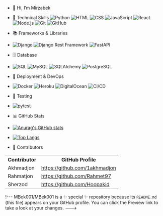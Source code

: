 
- 👋 Hi, I’m Mirzabek
- 🌟 Technical Skills
 ![Python](https://img.shields.io/badge/-Python-3776AB?style=flat&logo=python&logoColor=white)
 ![HTML](https://img.shields.io/badge/-HTML-E34F26?style=flat&logo=html5&logoColor=white)
 ![CSS](https://img.shields.io/badge/-CSS-1572B6?style=flat&logo=css3&logoColor=white)
 ![JavaScript](https://img.shields.io/badge/-JavaScript-F7DF1E?style=flat&logo=javascript&logoColor=black)
 ![React](https://img.shields.io/badge/-React-61DAFB?style=flat&logo=react&logoColor=black)
 ![Node.js](https://img.shields.io/badge/-Node.js-339933?style=flat&logo=node.js&logoColor=white)
 ![Git](https://img.shields.io/badge/-Git-F05032?style=flat&logo=git&logoColor=white)
 ![GitHub](https://img.shields.io/badge/-GitHub-181717?style=flat&logo=github&logoColor=white)

- 📚 Frameworks & Libraries
 - ![Django](https://img.shields.io/badge/-Django-095E35?style=flat&logo=django&logoColor=white)
 ![Django Rest Framework](https://img.shields.io/badge/-Django%35Rest%50Framework-092E20?style=flat&logo=django&logoColor=white) 
 ![FastAPI](https://img.shields.io/badge/-FastAPI-009688?style=flat&logo=fastapi&logoColor=white)

- 🗄️ Database
- ![SQL](https://img.shields.io/badge/-SQL-4479A1?style=flat&logo=postgresql&logoColor=white)
![MySQL](https://img.shields.io/badge/-MySQL-4479A1?style=flat&logo=mysql&logoColor=white)
![SQLAlchemy](https://img.shields.io/badge/-SQLAlchemy-092E20?style=flat&logo=sqlalchemy&logoColor=white)
![PostgreSQL](https://img.shields.io/badge/-PostgreSQL-336791?style=flat&logo=postgresql&logoColor=white)

- 🚀 Deployment & DevOps
- ![Docker](https://img.shields.io/badge/-Docker-2496ED?style=flat&logo=docker&logoColor=white)
![Heroku](https://img.shields.io/badge/-Heroku-430098?style=flat&logo=heroku&logoColor=white)
![DigitalOcean](https://img.shields.io/badge/-DigitalOcean-0080FF?style=flat&logo=digitalocean&logoColor=white)
![CI/CD](https://img.shields.io/badge/-CI%2FCD-2D89E5?style=flat&logo=github-actions&logoColor=white)

- 🧪 Testing
- ![pytest](https://img.shields.io/badge/-pytest-0A9EDC?style=flat&logo=pytest&logoColor=white)

- 📊 GitHub Stats
- [![Anurag's GitHub stats](https://github-readme-stats.vercel.app/api?username=MBek001&show_icons=true&theme=radical)](https://github.com/anuraghazra/github-readme-stats)
- [![Top Langs](https://github-readme-stats.vercel.app/api/top-langs/?username=MBek001&layout=compact)](https://github.com/anuraghazra/github-readme-stats)

- 🌟 Contributors
<table>
  <tr>
    <th>Contributor</th>
    <th>GitHub Profile</th>
  </tr>
  <tr>
    <td>Akhmadjon</td>
    <td><a href="https://github.com/1akhmadjon">https://github.com/1akhmadjon</a></td>
  </tr>
  <tr>
    <td>Rahmatjon</td>
    <td><a href="https://github.com/Rahmet97">https://github.com/Rahmet97</a></td>
  </tr>
  <tr>
    <td>Sherzod</td>
    <td><a href="https://github.com/Hoopakid">https://github.com/Hoopakid</a></td>
  </tr>
</table>



!---
MBek001/MBek001 is a ✨ special ✨ repository because its `README.md` (this file) appears on your GitHub profile.
You can click the Preview link to take a look at your changes.
--->

